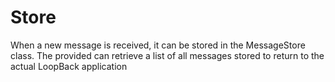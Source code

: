 # Store

When a new message is received, it can be stored in the MessageStore class. The provided can retrieve a list of all messages stored to return to the actual LoopBack application
